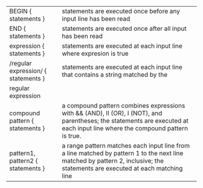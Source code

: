 |                                     |     |
| ----------------------------------- | --- |
| BEGIN { statements }                |  statements are executed once before any input line has been read   |
| END { statements }                  |   statements are executed once after all input has been read  |
| expression { statements }           |  statements are executed at each input line where expresion is true   |
| /regular expression/ { statements } |   statements are executed at each input line that contains a string matched by the
regular expression  |
| compound pattern { statements }     |  a compound pattern combines expressions with && (AND), II (OR), I (NOT), and parentheses; the statements are executed at each input line where the compound pattern is true.  |
| pattern1, pattern2 { statements }   |   a range pattern matches each input line from a line matched by pattern 1 to the next line matched by pattern 2, inclusive; the statements are executed at each matching line  |